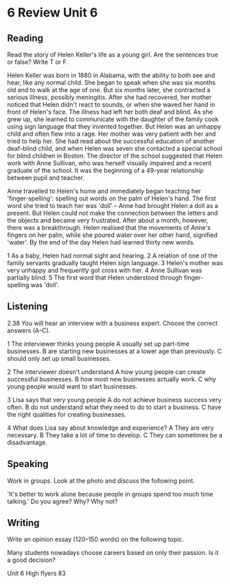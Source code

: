 # 6 Review Unit 6

## Reading

Read the story of Helen Keller's life as a young girl. Are the sentences true or false? Write T or F.

Helen Keller was born in 1880 in Alabama, with the ability to both see and hear, like any normal child. She began to speak when she was six months old and to walk at the age of one. But six months later, she contracted a serious illness, possibly meningitis. After she had recovered, her mother noticed that Helen didn't react to sounds, or when she waved her hand in front of Helen's face. The illness had left her both deaf and blind. As she grew up, she learned to communicate with the daughter of the family cook using sign language that they invented together. But Helen was an unhappy child and often flew into a rage. Her mother was very patient with her and tried to help her. She had read about the successful education of another deaf-blind child, and when Helen was seven she contacted a special school for blind children in Boston. The director of the school suggested that Helen work with Anne Sullivan, who was herself visually impaired and a recent graduate of the school. It was the beginning of a 49-year relationship between pupil and teacher.

Anne travelled to Helen's home and immediately began teaching her 'finger-spelling': spelling out words on the palm of Helen's hand. The first word she tried to teach her was 'doll' – Anne had brought Helen a doll as a present. But Helen could not make the connection between the letters and the objects and became very frustrated. After about a month, however, there was a breakthrough. Helen realised that the movements of Anne's fingers on her palm, while she poured water over her other hand, signified 'water'. By the end of the day Helen had learned thirty new words.

1 As a baby, Helen had normal sight and hearing.
2 A relation of one of the family servants gradually taught Helen sign language.
3 Helen's mother was very unhappy and frequently got cross with her.
4 Anne Sullivan was partially blind.
5 The first word that Helen understood through finger-spelling was 'doll'.

## Listening

2.38 You will hear an interview with a business expert. Choose the correct answers (A–C).

1 The interviewer thinks young people
A usually set up part-time businesses.
B are starting new businesses at a lower age than previously.
C should only set up small businesses.

2 The interviewer doesn't understand
A how young people can create successful businesses.
B how most new businesses actually work.
C why young people would want to start businesses.

3 Lisa says that very young people
A do not achieve business success very often.
B do not understand what they need to do to start a business.
C have the right qualities for creating businesses.

4 What does Lisa say about knowledge and experience?
A They are very necessary.
B They take a lot of time to develop.
C They can sometimes be a disadvantage.

## Speaking

Work in groups. Look at the photo and discuss the following point.

'It's better to work alone because people in groups spend too much time talking.' Do you agree? Why? Why not?

## Writing

Write an opinion essay (120–150 words) on the following topic.

Many students nowadays choose careers based on only their passion. Is it a good decision?

Unit 6 High flyers 83